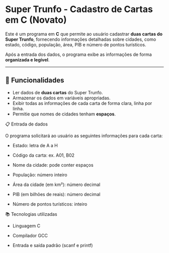 # Super Trunfo - Cadastro de Cartas em C (Novato)

Este é um programa em **C** que permite ao usuário cadastrar 
**duas cartas do Super Trunfo**, fornecendo informações detalhadas sobre cidades, como estado,
código, população, área, PIB e número de pontos turísticos.  

Após a entrada dos dados, o programa exibe as informações de forma **organizada e legível**.

---

## 📌 Funcionalidades

- Ler dados de **duas cartas** do Super Trunfo.
- Armazenar os dados em variáveis apropriadas.
- Exibir todas as informações de cada carta de forma clara, linha por linha.
- Permitie que nomes de cidades tenham **espaços**.

📋 Entrada de dados

O programa solicitará ao usuário as seguintes informações para cada carta:

- Estado: letra de A a H

- Código da carta: ex. A01, B02

- Nome da cidade: pode conter espaços

- População: número inteiro

- Área da cidade (em km²): número decimal

- PIB (em bilhões de reais): número decimal

- Número de pontos turísticos: inteiro

📚 Tecnologias utilizadas

- Linguagem C

- Compilador GCC

- Entrada e saída padrão (scanf e printf)
